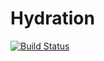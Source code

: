 # Hydration

[![Build Status](https://github.com/oxinabox/Hydration.jl/actions/workflows/CI.yml/badge.svg?branch=main)](https://github.com/oxinabox/Hydration.jl/actions/workflows/CI.yml?query=branch%3Amain)
